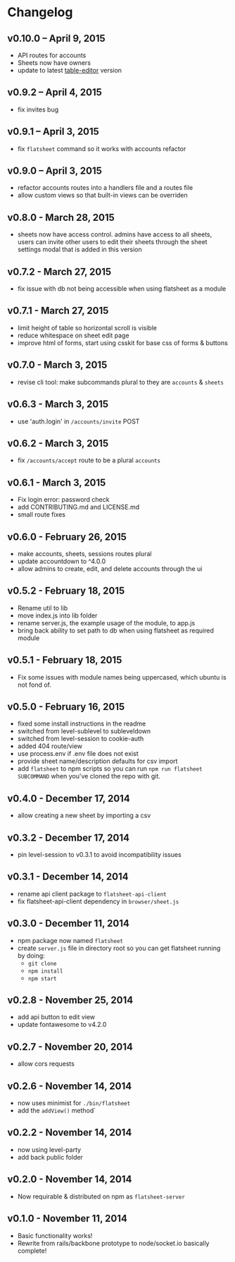 # Changelog

## v0.10.0 – April 9, 2015
- API routes for accounts
- Sheets now have owners
- update to latest [table-editor](http://npmjs.org/table-editor) version

## v0.9.2 – April 4, 2015
- fix invites bug

## v0.9.1 – April 3, 2015
- fix `flatsheet` command so it works with accounts refactor

## v0.9.0 – April 3, 2015
- refactor accounts routes into a handlers file and a routes file
- allow custom views so that built-in views can be overriden

## v0.8.0 - March 28, 2015
- sheets now have access control. admins have access to all sheets, users can invite other users to edit their sheets through the sheet settings modal that is added in this version

## v0.7.2 - March 27, 2015
- fix issue with db not being accessible when using flatsheet as a module

## v0.7.1 - March 27, 2015
- limit height of table so horizontal scroll is visible
- reduce whitespace on sheet edit page
- improve html of forms, start using csskit for base css of forms & buttons

## v0.7.0 - March 3, 2015
- revise cli tool: make subcommands plural to they are `accounts` & `sheets`

## v0.6.3 - March 3, 2015
- use 'auth.login' in `/accounts/invite` POST

## v0.6.2 - March 3, 2015
- fix `/accounts/accept` route to be a plural `accounts`

## v0.6.1 - March 3, 2015
- Fix login error: password check
- add CONTRIBUTING.md and LICENSE.md
- small route fixes

## v0.6.0 - February 26, 2015
- make accounts, sheets, sessions routes plural
- update accountdown to ^4.0.0
- allow admins to create, edit, and delete accounts through the ui

## v0.5.2 - February 18, 2015
- Rename util to lib
- move index.js into lib folder
- rename server.js, the example usage of the module, to app.js
- bring back ability to set path to db when using flatsheet as required module

## v0.5.1 - February 18, 2015
- Fix some issues with module names being uppercased, which ubuntu is not fond of.

## v0.5.0 - February 16, 2015
- fixed some install instructions in the readme
- switched from level-sublevel to subleveldown
- switched from level-session to cookie-auth
- added 404 route/view
- use process.env if .env file does not exist
- provide sheet name/description defaults for csv import
- add `flatsheet` to npm scripts so you can run `npm run flatsheet SUBCOMMAND` when you've cloned the repo with git.

## v0.4.0 - December 17, 2014
- allow creating a new sheet by importing a csv

## v0.3.2 - December 17, 2014
- pin level-session to v0.3.1 to avoid incompatibility issues

## v0.3.1 - December 14, 2014
- rename api client package to `flatsheet-api-client`
- fix flatsheet-api-client dependency in `browser/sheet.js`

## v0.3.0 - December 11, 2014
- npm package now named `flatsheet`
- create `server.js` file in directory root so you can get flatsheet running by doing:
  - `git clone`
  - `npm install`
  - `npm start`

## v0.2.8 - November 25, 2014
- add api button to edit view
- update fontawesome to v4.2.0

## v0.2.7 - November 20, 2014
- allow cors requests

## v0.2.6 - November 14, 2014
- now uses minimist for `./bin/flatsheet`
- add the `addView()` method`

## v0.2.2 - November 14, 2014
- now using level-party
- add back public folder

## v0.2.0 - November 14, 2014
- Now requirable & distributed on npm as `flatsheet-server`

## v0.1.0 - November 11, 2014
- Basic functionality works!
- Rewrite from rails/backbone prototype to node/socket.io basically complete!
